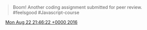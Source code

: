 > Boom\! Another coding assignment submitted for peer review\. \#feelsgood \#Javascript\-course

<img src="../../media/tweet.ico" width="12" /> [Mon Aug 22 21:46:22 +0000 2016](https://twitter.com/DromerDenker/status/767840359879675907)